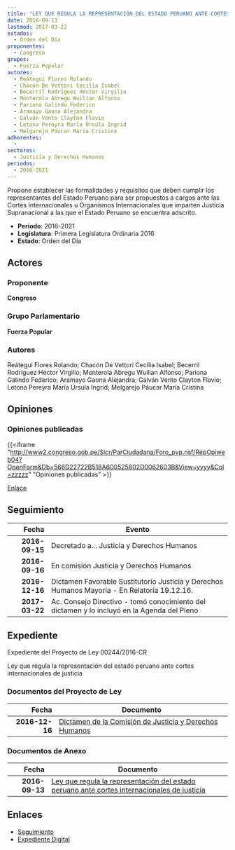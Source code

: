 ```yaml
---
title: "LEY QUE REGULA LA REPRESENTACIÓN DEL ESTADO PERUANO ANTE CORTES INTERNACIONALES DE JUSTICIA"
date: 2016-09-13
lastmod: 2017-03-22
estados: 
  - Orden del Día
proponentes: 
  - Congreso
grupos: 
  - Fuerza Popular
autores: 
  - Reátegui Flores Rolando
  - Chacón De Vettori Cecilia Isabel
  - Becerril Rodríguez Héctor Virgilio
  - Monterola Abregu Wuilian Alfonso
  - Pariona Galindo Federico
  - Aramayo Gaona Alejandra
  - Galván Vento Clayton Flavio
  - Letona Pereyra María Úrsula Ingrid
  - Melgarejo Páucar María Cristina
adherentes: 
  - 
sectores: 
  - Justicia y Derechos Humanos
periodos: 
  - 2016-2021
---
```


Propone establecer las formalidades y requisitos que deben cumplir los representantes del Estado Peruano para ser propuestos a cargos ante las Cortes Internacionales u Organismos Internacionales que imparten Justicia Supranacional a las que el Estado Peruano se encuentra adscrito.

- **Periodo**: 2016-2021
- **Legislatura**: Primera Legislatura Ordinaria 2016
- **Estado**: Orden del Día

## Actores

### Proponente

**Congreso**

### Grupo Parlamentario

**Fuerza Popular**

### Autores

Reátegui Flores Rolando; Chacón De Vettori Cecilia Isabel; Becerril Rodríguez Héctor Virgilio; Monterola Abregu Wuilian Alfonso; Pariona Galindo Federico; Aramayo Gaona Alejandra; Galván Vento Clayton Flavio; Letona Pereyra María Úrsula Ingrid; Melgarejo Páucar María Cristina


## Opiniones

### Opiniones publicadas

{{<iframe "http://www2.congreso.gob.pe/Sicr/ParCiudadana/Foro_pvp.nsf/RepOpiweb04?OpenForm&Db=566D22722B518A600525802D0062603B&View=yyyy&Col=zzzzz" "Opiniones publicadas" >}}

[Enlace](http://www2.congreso.gob.pe/Sicr/ParCiudadana/Foro_pvp.nsf/RepOpiweb04?OpenForm&Db=566D22722B518A600525802D0062603B&View=yyyy&Col=zzzzz)

## Seguimiento

| Fecha | Evento |
|------:|--------|
| **2016-09-15** | Decretado a... Justicia y Derechos Humanos|
| **2016-09-16** | En comisión Justicia y Derechos Humanos|
| **2016-12-16** | Dictamen Favorable Sustitutorio Justicia y Derechos Humanos Mayoria - En Relatoría 19.12.16.|
| **2017-03-22** | Ac. Consejo Directivo - tomó conocimiento del dictamen y lo incluyó en la Agenda del Pleno|


## Expediente

Expediente del Proyecto de Ley 00244/2016-CR

Ley que regula la representación del estado peruano ante cortes internacionales de justicia


### Documentos del Proyecto de Ley

| Fecha | Documento |
|------:|--------|
| **2016-12-16** | [Dictamen de la Comisión de Justicia y Derechos Humanos](http://www.leyes.congreso.gob.pe/Documentos/2016_2021/Dictamenes/Proyectos_de_Ley/00244DC15MAY20161216.pdf) |

### Documentos de Anexo

| Fecha | Documento |
|------:|--------|
| **2016-09-13** | [Ley que regula la representación del estado peruano ante cortes internacionales de justicia](http://www.leyes.congreso.gob.pe/Documentos/2016_2021/Proyectos_de_Ley_y_de_Resoluciones_Legislativas/PL0024420160913..pdf) |

## Enlaces 

- [Seguimiento](http://www2.congreso.gob.pe/Sicr/TraDocEstProc/CLProLey2016.nsf/f7fff46988ca05b1052578e100829cc7/b0a5890a47e4388e0525802d006f6b6d?OpenDocument)
- [Expediente Digital](http://www2.congreso.gob.pehttp://www2.congreso.gob.pe/Sicr/TraDocEstProc/CLProLey2016.nsf/f7fff46988ca05b1052578e100829cc7/b0a5890a47e4388e0525802d006f6b6d?OpenDocument&Click=05257FB7005EB655.eb71d0cf91d8294e05256cdf006b5706/$Body/0.1C6C)
